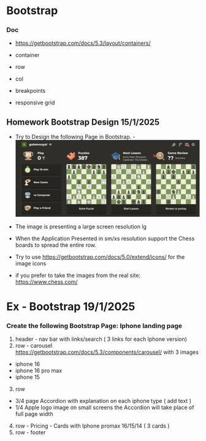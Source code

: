 # Bootstrap

### Doc

- https://getbootstrap.com/docs/5.3/layout/containers/

- container
- row
- col
- breakpoints
- responsive grid

## Homework Bootstrap Design 15/1/2025

- Try to Design the following Page in Bootstrap. - ![implement only this layout](./chess.com.png)

- The image is presenting a large screen resolution lg
- When the Application Presented in sm/xs resolution support the Chess boards to spread the entire row.
- Try to use https://getbootstrap.com/docs/5.0/extend/icons/ for the image icons
- if you prefer to take the images from the real site: https://www.chess.com/



# Ex - Bootstrap 19/1/2025
### Create the following Bootstrap Page: Iphone landing page
1. header - nav bar with links/search ( 3 links for each Iphone version)
2. row - carousel https://getbootstrap.com/docs/5.3/components/carousel/ with 3 images
- iphone 16
- iphone 16 pro max
- iphone 15
3. row 
- 3/4 page Accordion with explanation on each iphone type  ( add text )
- 1/4 Apple logo image
on small screens the Accordion will take place of full page width
4. row - Pricing - Cards with Iphone promax 16/15/14 ( 3 cards )
5. row - footer


